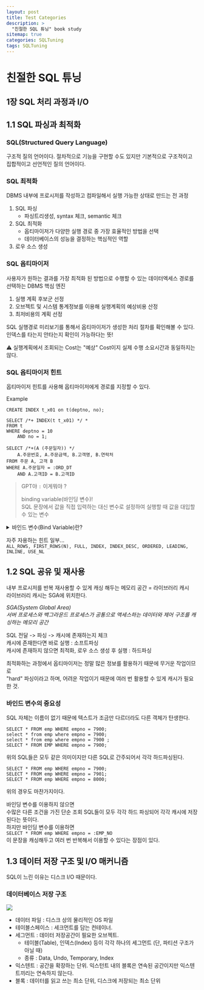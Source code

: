 ```yaml
---
layout: post
title: Test Categories
description: >
  "친절한 SQL 튜닝" book study
sitemap: true
categories: SQLTuning
tags: SQLTuning
---
```

# 친절한 SQL 튜닝
## 1장 SQL 처리 과정과 I/O

## 1.1 SQL 파싱과 최적화

### SQL(Structured Query Language)  
구조적 질의 언어이다. 절차적으로 기능을 구현할 수도 있지만 기본적으로 구조적이고 집합적이고 선언적인 질의 언어이다.


### SQL 최적화  
DBMS 내부에 프로시저를 작성하고 컴파일해서 실행 가능한 상태로 만드는 전 과정
1. SQL 파싱
   - 파싱트리생성, syntax 체크, semantic 체크
2. SQL 최적화
    - 옵티마이저가 다양한 실행 경로 중 가장 효율적인 방법을 선택
    - 데이터베이스의 성능을 결정하는 핵심적인 역할
3. 로우 소스 생성


### SQL 옵티마이저
사용자가 원하는 결과를 가장 최적화 된 방법으로 수행할 수 있는 데이터엑세스 경로를 선택하는 DBMS 핵심 엔진
1. 실행 계획 후보군 선정
2. 오브젝트 및 시스템 통계정보를 이용해 실행계획의 예상비용 산정
3. 최저비용의 계획 선정

SQL 실행경로 미리보기를 통해서 옵티마이저가 생성한 처리 절차를 확인해볼 수 있다.
인덱스를 타는지 안타는지 확인이 가능하다는 뜻!

⚠️ 실행계획에서 조회되는 Cost는 "예상" Cost이지 실제 수행 소요시간과 동일하지는 않다.

### SQL 옵티마이저 힌트
옵티마이저 힌트를 사용해 옵티마이저에게 경로를 지정할 수 있다.

Example
```oracle
CREATE INDEX t_x01 on t(deptno, no);

SELECT /*+ INDEX(t t_x01) */ *
FROM t
WHERE deptno = 10
    AND no = 1;
```

```oracle
SELECT /*+(A (주문일자)) */
    A.주문번호, A.주문금액, B.고객명, B.연락처
FROM 주문 A, 고객 B
WHERE A.주문일자 = :ORD_DT
    AND A.고객ID = B.고객ID
```
> GPT야 `:` 이게뭐야 ?  
> 
> binding variable(바인딩 변수)!   
> SQL 문장에서 값을 직접 입력하는 대신 변수로 설정하여 실행할 때 값을 대입할 수 있는 변수

<details> 
<summary> 바인드 변수(Bind Variable)란? </summary>

<b>바인드 변수(Bind Variable)</b>는 SQL 문장에서 값을 직접 입력하는 대신 변수로 설정하여 실행할 때 값을 대입할 수 있는 변수입니다.
이를 통해 SQL 재사용성 증가, 성능 향상, SQL Injection 방지 등의 이점을 얻을 수 있습니다.

바인드 변수는 다음과 같은 방식으로 동작합니다.

SQL 문을 작성할 때 변수를 사용
→ `SELECT * FROM users WHERE username = :username;`

실행 시 해당 변수에 값을 바인딩(대입)
→ `:username = 'john_doe'`

SQL을 실행하면 변수에 바인딩된 값이 사용됨
→ `SELECT * FROM users WHERE username = 'john_doe';`

비교
```sql
SELECT * FROM employees WHERE employee_id = :emp_id;
```
위 SQL을 여러 번 실행할 경우, 같은 SQL 문이므로 데이터베이스가 SQL을 재사용할 수 있습니다.
반면, 아래처럼 값을 직접 넣으면 매번 새로운 SQL로 인식되어 매번 파싱 및 컴파일해야 합니다.
```sql
SELECT * FROM employees WHERE employee_id = 101;
SELECT * FROM employees WHERE employee_id = 102;
SELECT * FROM employees WHERE employee_id = 103;
```
결론: 바인드 변수를 사용하면 SQL 문을 캐싱하여 반복 실행 시 성능이 크게 향상됩니다.
</details>

자주 자용하는 힌트 일부...  
`ALL_ROWS, FIRST_ROWS(N), FULL, INDEX, INDEX_DESC, ORDERED, LEADING, INLINE, USE_NL`

## 1.2 SQL 공유 및 재사용

내부 프로시저를 반복 재사용할 수 있게 캐싱 해두는 메모리 공간 = 라이브러리 캐시  
라이브러리 캐시는 SGA에 위치한다.

*SGA(System Global Area)*  
*서버 프로세스와 백그라운드 프로세스가 공통으로 액세스하는 데이터와 제어 구조를 캐싱하는 메모리 공간*

SQL 전달 -> 파싱 -> 캐시에 존재하는지 체크   
캐시에 존재한다면 바로 실행 : 소프트파싱  
캐시에 존재하지 않으면 최적화, 로우 소스 생성 후 실행 : 하드파싱  

최적화하는 과정에서 옵티마이저는 정말 많은 정보를 활용하기 때문에 무거운 작업이므로  
"hard" 파싱이라고 하며, 어려운 작업이기 때문에 여러 번 활용할 수 있게 캐시가 필요한 것.

### 바인드 변수의 중요성
SQL 자체는 이름이 없기 때문에 텍스트가 조금만 다르더라도 다른 객체가 탄생한다.
```oracle
SELECT * FROM emp WHERE empno = 7900;
select * from emp where empno = 7900;
select * from emp where empno = 7900 ;
SELECT * FROM EMP WHERE empno = 7900;
```
위의 SQL들은 모두 같은 의미이지만 다른 SQL로 간주되어서 각각 하드파싱된다.

```oracle
SELECT * FROM emp WHERE empno = 7900;
SELECT * FROM emp WHERE empno = 7901;
SELECT * FROM emp WHERE empno = 8000;
```
위의 경우도 마찬가지이다.

바인딩 변수를 이용하지 않으면   
수많은 다른 조건을 가진 단순 조회 SQL들이 모두 각각 하드 파싱되어 각각 캐시에 저장된다는 뜻이다.  
하지만 바인딩 변수를 이용하면   
`SELECT * FROM emp WHERE empno = :EMP_NO`   
이 문장을 캐싱해두고 여러 번 반복해서 이용할 수 있다는 장점이 있다.

## 1.3 데이터 저장 구조 및 I/O 매커니즘
SQL이 느린 이유는 디스크 I/O 때문이다.

### 데이터베이스 저장 구조
<img src="https://velog.velcdn.com/images/hoonki/post/6f9b4616-441d-4212-9469-e3c20d84e237/image.png">

- 데이터 파일 : 디스크 상의 물리적인 OS 파일
- 테이블스페이스 : 세크먼트를 담는 컨테이너. 
- 세그먼트 : 데이터 저장공간이 필요한 오브젝트. 
  - 테이블(Table), 인덱스(Index) 등이 각각 하나의 세그먼트 (단, 파티션 구조가 아닐 때)
  - 종류 : Data, Undo, Temporary, Index
- 익스텐트 : 공간을 확장하는 단위. 익스턴트 내의 블록은 연속된 공간이지만 익스텐트끼리는 연속하지 않는다.
- 블록 : 데이터를 읽고 쓰는 최소 단위, 디스크에 저장되는 최소 단위

